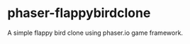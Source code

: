 phaser-flappybirdclone
======================

A simple flappy bird clone using phaser.io game framework.
